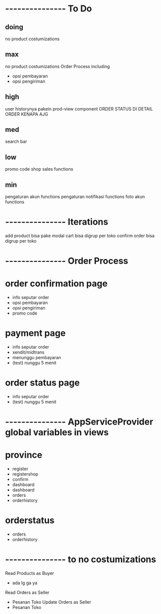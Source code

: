 # --------------- To Do
## doing
no product costumizations

## max
no product costumizations
Order Process including
- opsi pembayaran
- opsi pengiriman

## high
<!-- product extras functions -->
user historynya pakein prod-view component
ORDER STATUS DI DETAIL ORDER KENAPA AJG

## med
search bar

## low
promo code
shop sales functions

## min
pengaturan akun functions
pengaturan notifikasi functions
foto akun functions

# --------------- Iterations
add product bisa pake modal
cart bisa digrup per toko
confirm order bisa digrup per toko

# --------------- Order Process
<!-- # product page
- pilih type
- pilih wrap
- pilih size -->

# order confirmation page
- info seputar order
- opsi pembayaran
- opsi pengiriman
- promo code

# payment page
- info seputar order
- xendit/midtrans
- menunggu pembayaran
- (test) nunggu 5 menit

# order status page
- info seputar order
- (test) nunggu 5 menit

# --------------- AppServiceProvider global variables in views
# province
- register
- registershop
- confirm
- dashboard
- dashboard
- orders
- orderhistory

# orderstatus
- orders
- orderhistory

# --------------- to no costumizations
Read    Products as Buyer
-   ada lg ga ya

Read    Orders as Seller
-   Pesanan Toko
Update  Orders as Seller
-   Pesanan Toko